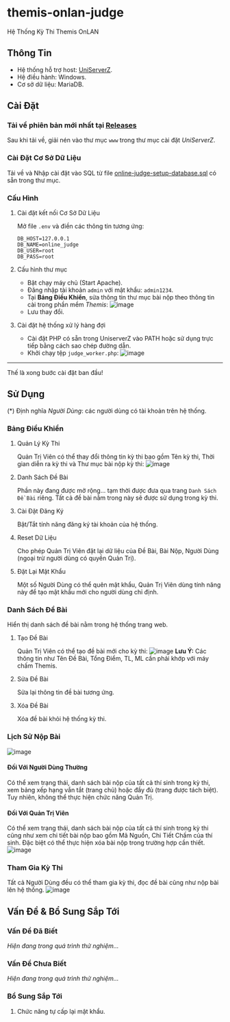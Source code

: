 # themis-onlan-judge

Hệ Thống Kỳ Thi Themis OnLAN

## Thông Tin

- Hệ thống hỗ trợ host: [UniServerZ](https://www.uniformserver.com/).
- Hệ điều hành: Windows.
- Cơ sở dữ liệu: MariaDB.

## Cài Đặt

### Tải về phiên bản mới nhất tại [Releases](https://github.com/duongnotnhan/themis-onlan-judge/releases)

Sau khi tải về, giải nén vào thư mục `www` trong thư mục cài đặt _UniServerZ_.

### Cài Đặt Cơ Sở Dữ Liệu

Tải về và Nhập cài đặt vào SQL từ file [online-judge-setup-database.sql](https://github.com/duongnotnhan/themis-onlan-judge/blob/main/online-judge-setup-database.sql) có sẵn trong thư mục.

### Cấu Hình

1. Cài đặt kết nối Cơ Sở Dữ Liệu

   Mở file `.env` và điền các thông tin tương ứng:

   ```env
   DB_HOST=127.0.0.1
   DB_NAME=online_judge
   DB_USER=root
   DB_PASS=root
   ```

2. Cấu hình thư mục
   - Bật chạy máy chủ (Start Apache).
   - Đăng nhập tài khoản `admin` với mật khẩu: `admin1234`.
   - Tại **Bảng Điều Khiển**, sửa thông tin thư mục bài nộp theo thông tin cài trong phần mềm _Themis_:
     ![image](https://github.com/user-attachments/assets/d0eb67d8-0d00-48aa-9823-1b72a12f34fb)
   - Lưu thay đổi.

3. Cài đặt hệ thống xử lý hàng đợi
   - Cài đặt PHP có sẵn trong UniserverZ vào PATH hoặc sử dụng trực tiếp bằng cách sao chép đường dẫn.
   - Khởi chạy tệp `judge_worker.php`:
   ![image](https://i.postimg.cc/Hsb7817F/Screenshot-2025-04-01-201644.png)

----
Thế là xong bước cài đặt ban đầu!

## Sử Dụng

(*) Định nghĩa _Người Dùng_: các người dùng có tài khoản trên hệ thống.

### Bảng Điều Khiển

1. Quản Lý Kỳ Thi

   Quản Trị Viên có thể thay đổi thông tin kỳ thi bao gồm Tên kỳ thi, Thời gian diễn ra kỳ thi và Thư mục bài nộp kỳ thi:
   ![image](https://github.com/user-attachments/assets/e80ad8cf-3982-4dd1-bee7-ada575dba90d)
2. Danh Sách Đề Bài

   Phần này đang được mở rộng... tạm thời được đưa qua trang `Danh Sách Đề Bài` riêng. Tất cả đề bài nằm trong này sẽ được sử dụng trong kỳ thi.
3. Cài Đặt Đăng Ký

   Bật/Tắt tính năng đăng ký tài khoản của hệ thống.
4. Reset Dữ Liệu

   Cho phép Quản Trị Viên đặt lại dữ liệu của Đề Bài, Bài Nộp, Người Dùng (ngoại trừ người dùng có quyền Quản Trị).
5. Đặt Lại Mật Khẩu

   Một số Người Dùng có thể quên mật khẩu, Quản Trị Viên dùng tính năng này để tạo mật khẩu mới cho người dùng chỉ định.

### Danh Sách Đề Bài

Hiển thị danh sách đề bài nằm trong hệ thống trang web.

1. Tạo Đề Bài

    Quản Trị Viên có thể tạo đề bài mới cho kỳ thi:
    ![image](https://github.com/user-attachments/assets/24b63683-db44-4020-ae98-2bf1f61c96b7)
    **Lưu Ý:** Các thông tin như Tên Đề Bài, Tổng Điểm, TL, ML cần phải khớp với máy chấm Themis.
2. Sửa Đề Bài

    Sửa lại thông tin đề bài tương ứng.
3. Xóa Đề Bài

    Xóa đề bài khỏi hệ thống kỳ thi.

### Lịch Sử Nộp Bài

![image](https://github.com/user-attachments/assets/e59f9885-90fa-4954-8efc-bee4b2e6097f)

#### Đối Với Người Dùng Thường

Có thể xem trạng thái, danh sách bài nộp của tất cả thí sinh trong kỳ thi, xem bảng xếp hạng vắn tắt (trang chủ) hoặc đầy đủ (trang được tách biệt). Tuy nhiên, không thể thực hiện chức năng Quản Trị.

#### Đối Với Quản Trị Viên

Có thể xem trạng thái, danh sách bài nộp của tất cả thí sinh trong kỳ thi cũng như xem chi tiết bài nộp bao gồm Mã Nguồn, Chi Tiết Chấm của thí sinh. Đặc biệt có thể thực hiện xóa bài nộp trong trường hợp cần thiết.
![image](https://github.com/user-attachments/assets/aff7c9f1-0726-4c30-b030-108f97d8f7fc)

### Tham Gia Kỳ Thi

Tất cả Người Dùng đều có thể tham gia kỳ thi, đọc đề bài cũng như nộp bài lên hệ thống.
![image](https://github.com/user-attachments/assets/82f01858-31b1-48f0-a3db-5ea46e84421d)

## Vấn Đề & Bổ Sung Sắp Tới

### Vấn Đề Đã Biết

_Hiện đang trong quá trình thử nghiệm..._

### Vấn Đề Chưa Biết

_Hiện đang trong quá trình thử nghiệm..._

### Bổ Sung Sắp Tới

1. Chức năng tự cấp lại mật khẩu.
